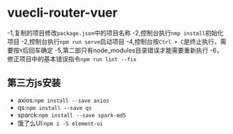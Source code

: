 # vuecli-router-vuer

-1,复制的项目修改`package.json`中的项目名称
-2,控制台执行`nmp install`初始化项目
-2,控制台执行`npm run serve`启动项目
-4,控制台按`Ctrl + C`是终止执行，需要按`Y`后回车确定
-5,第二部只有node_modules目录错误才能需要重新执行
-6，修正项目中的基本错误指令`npm run lint --fix`

## 第三方js安装

- axios:`npm install --save axios`
- qs:`npm install --save qs`
- sparck:`npm install --save spark-md5`
- 饿了么UI:`npm i -S element-ui`
